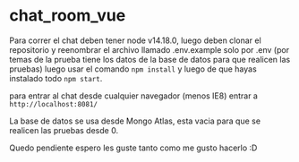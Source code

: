 # chat_room_vue

Para correr el chat deben tener node v14.18.0, luego deben clonar el repositorio
y reenombrar el archivo llamado .env.example solo por .env (por temas de la
prueba tiene los datos de la base de datos para que realicen las pruebas) luego
usar el comando `npm install` y luego de que hayas instalado todo `npm start`.

para entrar al chat desde cualquier navegador (menos IE8) entrar a
`http://localhost:8081/`

La base de datos se usa desde Mongo Atlas, esta vacia para que se realicen las
pruebas desde 0.

Quedo pendiente espero les guste tanto como me gusto hacerlo :D
